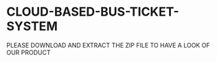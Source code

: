 # CLOUD-BASED-BUS-TICKET-SYSTEM

PLEASE DOWNLOAD AND EXTRACT THE ZIP FILE TO HAVE A LOOK OF OUR PRODUCT
